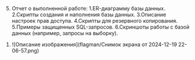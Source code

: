 5. Отчет о выполненной работе:
1.ER-диаграмму базы данных.
2.Скрипты создания и наполнения базы данных.
3.Описание настроек прав доступа.
4.Скрипты для резервного копирования.
5.Примеры защищенных SQL-запросов.
6.Скриншоты работы с базой данных (например, запросы на выборку).


1) ![Описание изображения](flagman/Снимок экрана от 2024-12-19 22-06-57.png)

